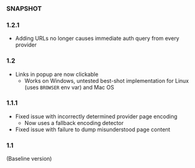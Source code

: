 ### SNAPSHOT

### 1.2.1
* Adding URLs no longer causes immediate auth query from every provider

### 1.2
* Links in popup are now clickable
  * Works on Windows, untested best-shot implementation for Linux (uses `BROWSER` env var) and Mac OS

### 1.1.1
* Fixed issue with incorrectly determined provider page encoding
  * Now uses a fallback encoding detector
* Fixed issue with failure to dump misunderstood page content

### 1.1
(Baseline version)
